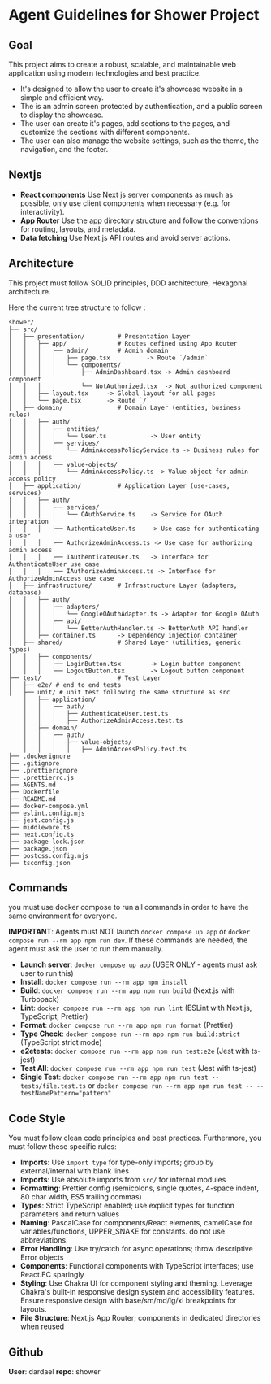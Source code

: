 # Agent Guidelines for Shower Project

## Goal

This project aims to create a robust, scalable, and maintainable web application using modern technologies and best practice.

- It's designed to allow the user to create it's showcase website in a simple and efficient way.
- The is an admin screen protected by authentication, and a public screen to display the showcase.
- The user can create it's pages, add sections to the pages, and customize the sections with different components.
- The user can also manage the website settings, such as the theme, the navigation, and the footer.

## Nextjs

- **React components** Use Next js server components as much as possible, only use client components when necessary (e.g. for interactivity).
- **App Router** Use the app directory structure and follow the conventions for routing, layouts, and metadata.
- **Data fetching** Use Next.js API routes and avoid server actions.

## Architecture

This project must follow SOLID principles, DDD architecture, Hexagonal architecture.

Here the current tree structure to follow :

```
shower/
├── src/
│   ├── presentation/         # Presentation Layer
│   │   ├── app/              # Routes defined using App Router
│   │   │   ├── admin/        # Admin domain
│   │   │   │   ├── page.tsx          -> Route `/admin`
│   │   │   │   └── components/
│   │   │   │       ├── AdminDashboard.tsx -> Admin dashboard component
│   │   │   │       └── NotAuthorized.tsx  -> Not authorized component
│   │   ├── layout.tsx     -> Global layout for all pages
│   │   └── page.tsx       -> Route `/`
│   ├── domain/               # Domain Layer (entities, business rules)
│   │   ├── auth/
│   │   │   ├── entities/
│   │   │   │   └── User.ts            -> User entity
│   │   │   ├── services/
│   │   │   │   └── AdminAccessPolicyService.ts -> Business rules for admin access
│   │   │   └── value-objects/
│   │   │       └── AdminAccessPolicy.ts -> Value object for admin access policy
│   ├── application/          # Application Layer (use-cases, services)
│   │   ├── auth/
│   │   │   ├── services/
│   │   │   │   └── OAuthService.ts    -> Service for OAuth integration
│   │   │   ├── AuthenticateUser.ts    -> Use case for authenticating a user
│   │   │   ├── AuthorizeAdminAccess.ts -> Use case for authorizing admin access
│   │   │   ├── IAuthenticateUser.ts   -> Interface for AuthenticateUser use case
│   │   │   └── IAuthorizeAdminAccess.ts -> Interface for AuthorizeAdminAccess use case
│   ├── infrastructure/       # Infrastructure Layer (adapters, database)
│   │   ├── auth/
│   │   │   ├── adapters/
│   │   │   │   └── GoogleOAuthAdapter.ts -> Adapter for Google OAuth
│   │   │   ├── api/
│   │   │   │   └── BetterAuthHandler.ts -> BetterAuth API handler
│   │   ├── container.ts      -> Dependency injection container
│   ├── shared/               # Shared Layer (utilities, generic types)
│   │   ├── components/
│   │   │   ├── LoginButton.tsx        -> Login button component
│   │   │   └── LogoutButton.tsx       -> Logout button component
├── test/                     # Test Layer
│   ├── e2e/ # end to end tests
│   ├── unit/ # unit test following the same structure as src
    │   ├── application/
    │   │   ├── auth/
    │   │   │   ├── AuthenticateUser.test.ts
    │   │   │   ├── AuthorizeAdminAccess.test.ts
    │   ├── domain/
    │   │   ├── auth/
    │   │   │   ├── value-objects/
    │   │   │   │   ├── AdminAccessPolicy.test.ts
├── .dockerignore
├── .gitignore
├── .prettierignore
├── .prettierrc.js
├── AGENTS.md
├── Dockerfile
├── README.md
├── docker-compose.yml
├── eslint.config.mjs
├── jest.config.js
├── middleware.ts
├── next.config.ts
├── package-lock.json
├── package.json
├── postcss.config.mjs
├── tsconfig.json
```

## Commands

you must use docker compose to run all commands in order to have the same environment for everyone.

**IMPORTANT**: Agents must NOT launch `docker compose up app` or `docker compose run --rm app npm run dev`. If these commands are needed, the agent must ask the user to run them manually.

- **Launch server**: `docker compose up app` (USER ONLY - agents must ask user to run this)
- **Install**: `docker compose run --rm app npm install`
- **Build**: `docker compose run --rm app npm run build` (Next.js with Turbopack)
- **Lint**: `docker compose run --rm app npm run lint` (ESLint with Next.js, TypeScript, Prettier)
- **Format**: `docker compose run --rm app npm run format` (Prettier)
- **Type Check**: `docker compose run --rm app npm run build:strict` (TypeScript strict mode)
- **e2etests**: `docker compose run --rm app npm run test:e2e` (Jest with ts-jest)
- **Test All**: `docker compose run --rm app npm run test` (Jest with ts-jest)
- **Single Test**: `docker compose run --rm app npm run test -- tests/file.test.ts` or `docker compose run --rm app npm run test -- --testNamePattern="pattern"`

## Code Style

You must follow clean code principles and best practices.
Furthermore, you must follow these specific rules:

- **Imports**: Use `import type` for type-only imports; group by external/internal with blank lines
- **Imports**: Use absolute imports from `src/` for internal modules
- **Formatting**: Prettier config (semicolons, single quotes, 4-space indent, 80 char width, ES5 trailing commas)
- **Types**: Strict TypeScript enabled; use explicit types for function parameters and return values
- **Naming**: PascalCase for components/React elements, camelCase for variables/functions, UPPER_SNAKE for constants. do not use abbreviations.
- **Error Handling**: Use try/catch for async operations; throw descriptive Error objects
- **Components**: Functional components with TypeScript interfaces; use React.FC sparingly
- **Styling**: Use Chakra UI for component styling and theming. Leverage Chakra's built-in responsive design system and accessibility features. Ensure responsive design with base/sm/md/lg/xl breakpoints for layouts.
- **File Structure**: Next.js App Router; components in dedicated directories when reused

## Github

**User**: dardael
**repo**: shower
